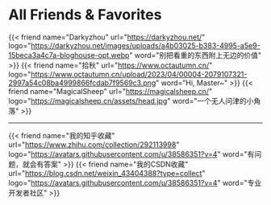 # All Friends & Favorites

{{< friend name="Darkyzhou" url="https://darkyzhou.net/" logo="https://darkyzhou.net/images/uploads/a4b03025-b383-4995-a5e9-15beca3a4c7a-bloghouse-opt.webp" word="别把看重的东西附上无边的价值" >}}
{{< friend name="拾秋" url="https://www.octautumn.cn/" logo="https://www.octautumn.cn/upload/2023/04/00004-2079107321-2997a54c08ba4999866fcdab7f9569c3.png" word="Hi, Master~" >}}
{{< friend name="MagicalSheep" url="https://magicalsheep.cn/" logo="https://magicalsheep.cn/assets/head.jpg" word="一个无人问津的小角落" >}}

----

{{< friend name="我的知乎收藏" url="https://www.zhihu.com/collection/292113998" logo="https://avatars.githubusercontent.com/u/38586351?v=4" word="有问题，就会有答案" >}}
{{< friend name="我的CSDN收藏" url="https://blog.csdn.net/weixin_43404388?type=collect" logo="https://avatars.githubusercontent.com/u/38586351?v=4" word="专业开发者社区" >}}
